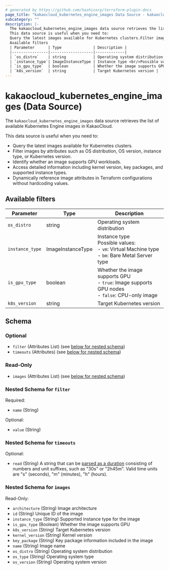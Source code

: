 ```yaml
---
# generated by https://github.com/hashicorp/terraform-plugin-docs
page_title: "kakaocloud_kubernetes_engine_images Data Source - kakaocloud"
subcategory: ""
description: |-
  The kakaocloud_kubernetes_engine_images data source retrieves the list of available Kubernetes Engine images in KakaoCloud.
  This data source is useful when you need to:
  Query the latest images available for Kubernetes clusters.Filter images by attributes such as OS distribution, OS version, instance type, or Kubernetes version.Identify whether an image supports GPU workloads.Access detailed information including kernel version, key packages, and supported instance types.Dynamically reference image attributes in Terraform configurations without hardcoding values.
  Available filters
  | Parameter      | Type              | Description |
  |----------------|-------------------|-------------|
  | `os_distro`    | string            | Operating system distribution |
  | `instance_type`| ImageInstanceType | Instance type <br/>Possible values: <br/>- `vm`: Virtual Machine type <br/>- `bm`: Bare Metal Server type |
  | `is_gpu_type`  | boolean           | Whether the image supports GPU <br/>- `true`: Image supports GPU nodes <br/>- `false`: CPU-only image |
  | `k8s_version`  | string            | Target Kubernetes version |
---
```


# kakaocloud_kubernetes_engine_images (Data Source)

The `kakaocloud_kubernetes_engine_images` data source retrieves the list of available Kubernetes Engine images in KakaoCloud.  

This data source is useful when you need to:  
- Query the latest images available for Kubernetes clusters.  
- Filter images by attributes such as OS distribution, OS version, instance type, or Kubernetes version.  
- Identify whether an image supports GPU workloads.  
- Access detailed information including kernel version, key packages, and supported instance types.  
- Dynamically reference image attributes in Terraform configurations without hardcoding values.  


## Available filters

| Parameter      | Type              | Description |
|----------------|-------------------|-------------|
| `os_distro`    | string            | Operating system distribution |
| `instance_type`| ImageInstanceType | Instance type <br/>Possible values: <br/>- `vm`: Virtual Machine type <br/>- `bm`: Bare Metal Server type |
| `is_gpu_type`  | boolean           | Whether the image supports GPU <br/>- `true`: Image supports GPU nodes <br/>- `false`: CPU-only image |
| `k8s_version`  | string            | Target Kubernetes version |



<!-- schema generated by tfplugindocs -->
## Schema

### Optional

- `filter` (Attributes List) (see [below for nested schema](#nestedatt--filter))
- `timeouts` (Attributes) (see [below for nested schema](#nestedatt--timeouts))

### Read-Only

- `images` (Attributes List) (see [below for nested schema](#nestedatt--images))

<a id="nestedatt--filter"></a>
### Nested Schema for `filter`

Required:

- `name` (String)

Optional:

- `value` (String)


<a id="nestedatt--timeouts"></a>
### Nested Schema for `timeouts`

Optional:

- `read` (String) A string that can be [parsed as a duration](https://pkg.go.dev/time#ParseDuration) consisting of numbers and unit suffixes, such as "30s" or "2h45m". Valid time units are "s" (seconds), "m" (minutes), "h" (hours).


<a id="nestedatt--images"></a>
### Nested Schema for `images`

Read-Only:

- `architecture` (String) Image architecture
- `id` (String) Unique ID of the image
- `instance_type` (String) Supported instance type for the image
- `is_gpu_type` (Boolean) Whether the image supports GPU
- `k8s_version` (String) Target Kubernetes version
- `kernel_version` (String) Kernel version
- `key_package` (String) Key package information included in the image
- `name` (String) Image name
- `os_distro` (String) Operating system distribution
- `os_type` (String) Operating system type
- `os_version` (String) Operating system version
